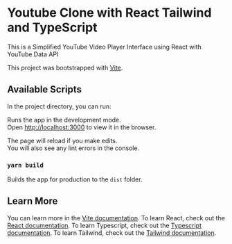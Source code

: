 # Youtube Clone with React Tailwind and TypeScript

This is a Simplified YouTube Video Player Interface using React with YouTube
Data API

This project was bootstrapped with [Vite](https://vitejs.dev/guide/).

## Available Scripts

In the project directory, you can run:

Runs the app in the development mode.\
Open [http://localhost:3000](http://localhost:3000) to view it in the browser.

The page will reload if you make edits.\
You will also see any lint errors in the console.

### `yarn build`

Builds the app for production to the `dist` folder.

## Learn More

You can learn more in the [Vite documentation](https://vitejs.dev/guide/).
To learn React, check out the [React documentation](https://react.dev/).
To learn Typescript, check out the [Typescript documentation](https://www.typescriptlang.org/docs/).
To learn Tailwind, check out the [Tailwind documentation](https://tailwindcss.com/docs/installation).
